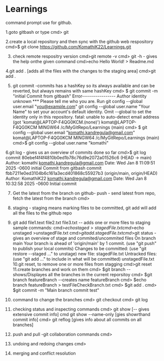 # Learnings

command prompt use for github.

1.goto gitbash or type
        cmd> git

2.create a local repository and then sync with the github web respository
        cmd>$ git clone https://github.com/KomathiK22/Learnings.git

3. check remote respositry version
        cmd>git remote -v
        cmd> git <command> -h - gives the help onthe given command
         cmd>echo Hello World! > Readme.md
   
4.git add . [adds all the files with the changes to the staging area]
       cmd>git add .
   
5. git commit -commits  has a hashKey so its always available and can be reverted, but always remains with same hashKey
        cmd> $ git commit -m "initial Commit from gitbash"
Error-----------------
Author identity unknown
*** Please tell me who you are.
Run
  git config --global user.email "you@example.com"
  git config --global user.name "Your Name"
to set your account's default identity.
Omit --global to set the identity only in this repository.
fatal: unable to auto-detect email address (got 'komat@LAPTOP-F4QG0KCM.(none)')
komat@LAPTOP-F4QG0KCM MINGW64 /c/MyGitRepo/Learnings (main)
        cmd> $ git config --global user.email "komathi.kandregula@gmail.com"
komat@LAPTOP-F4QG0KCM MINGW64 /c/MyGitRepo/Learnings (main)
        cmd>$ git config --global user.name "komathi"

6.git log  - gives us an overview of commits done so far
        cmd>$ git log
commit 80ebef4f4f4810b0ed1b78c76d9e2072a01526c6 (HEAD -> main)
Author: komathi <komathi.kandregula@gmail.com>
Date:   Wed Jan 8 11:09:51 2025 -0600
    initial Commit from gitbash
commit fbb7211e0ed3104b6c161a3ecd401868c55927b3 (origin/main, origin/HEAD)
Author: KomathiK22 <komathi.kandregula@gmail.com>
Date:   Wed Jan 8 10:32:58 2025 -0600
    Initial commit
    
7. Get the latest from the branch on github- push - send latest from repo, fetch the latest from the branch
       cmd>
8. staging - staging means marking files to be committed, git add will add all the files to the github repo
9. git add file1.text file2.txt file3.txt  -- adds one or more files to staging
sample commands:
        cmd>$echo staged > stagedFile.txt
        cmd>$echo unstaged >unstagedFile.txt
        cmd>$git add. stagedFile.txt
        cmd>$git status  - gives an overview of stage and commited/uncommited files
On branch main
Your branch is ahead of 'origin/main' by 1 commit.
  (use "git push" to publish your local commits)
Changes to be committed:
  (use "git restore --staged <file>..." to unstage)
        new file:   stagedFile.txt
Untracked files:
  (use "git add <file>..." to include in what will be committed)
        unstagedFile.txt
10.git reset, to remove one or more files from stagging
        cmd>git reset   
11.create branches and work on them
        cmd> $git branch -- shows/Displayes all the branches in the current reporsitoy
        cmd> $git branch featureBranch --creates  name featureBranch
        cmd> $echo branch featureBranch > testFileCheckBranch.txt
        cmd> $git add .
        cmd> $git commit -m "Main branch commit test"
11. command to change the branches
        cmd> git checkout <branchName>
        cmd> git log
        
13. checking status and inspecting commands
        cmd> git show <commit-hashkey>   [-- gives extensive commit info]
        cmd  git show --name-only <hashkey>   [gies showrthand commit info]
        cmd> git reflog  [gives info about all commits on all branches]
15. push and pull  -git collaboration commands
        cmd>
17. undoing and redoing changes
        cmd>
19. merging and conflict resolution
   
